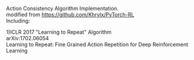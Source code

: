 Action Consistency Algorithm Implementation.   
modified from https://github.com/Khrylx/PyTorch-RL   
Including:   

1)ICLR 2017 "Learning to Repeat" Algorithm    
arXiv:1702.06054    
Learning to Repeat: Fine Grained Action Repetition for Deep Reinforcement Learning    



